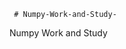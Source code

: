      # Numpy-Work-and-Study-
Numpy Work and Study 
                
                
                                  
                                  
                                                  
                                                                                               
                                                                                                                                     
                                                     
           
                    
               
                  
                
                                     
             
               
                    
               
                  
